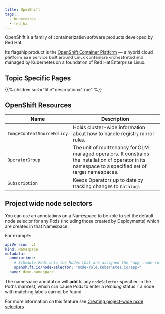 ```yaml
---
title: OpenShift
tags:
  - kubernetes
  - red_hat
---
```


OpenShift is a family of containerization software products developed by Red Hat. 
<!--more-->
Its flagship product is the [OpenShift Container Platform](https://www.redhat.com/en/technologies/cloud-computing/openshift/container-platform) 
— a hybrid cloud platform as a service built around Linux 
containers orchestrated and managed by Kubernetes on a foundation of Red Hat Enterprise Linux.

## Topic Specific Pages

{{% children sort="title" description="true" %}}

## OpenShift Resources

| Name                       | Description                                                                                                                                              |
|----------------------------|----------------------------------------------------------------------------------------------------------------------------------------------------------|
| `ImageContentSourcePolicy` | Holds cluster-wide information about how to handle registry mirror rules.                                                                                |
| `OperatorGroup`            | The unit of multitenancy for OLM managed operators. It constrains the installation of operator in its namespace to a specified set of target namespaces. |
| `Subscription`             | Keeps Operators up to date by tracking changes to `Catalogs`                                                                                             |


## Project wide node selectors

You can use an annotations on a Namespace to be able to set the default node selector for any Pods (including those 
created by Deployments) which are created in that Namespace.

For example:

```yaml
apiVersion: v1
kind: Namespace
metadata:
  annotations: 
    # Schedule Pods onto the Nodes that are assigned the 'app' node-role.
    openshift.io/node-selector: "node-role.kubernetes.io/app="
  name: demo-namespace
```

The namespace annotation will **add** to any `nodeSelector` specified in the Pod's manifest, which can cause Pods to enter 
a _Pending_ status if a node with matching labels cannot be found.

For more information on this feature see [Creating project-wide node selectors](https://docs.openshift.com/container-platform/4.17/nodes/scheduling/nodes-scheduler-node-selectors.html#nodes-scheduler-node-selectors-project_nodes-scheduler-node-selectors)


